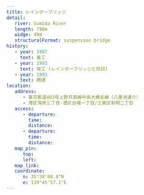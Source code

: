 ```yaml
---
title: レインボーブリッジ
detail:
   river: Sumida River
   length: 798m
   widge: 49m
   structuralFormat: suspension bridge
history:
   - year: 1987
     text: 着工
   - year: 1993
     text: 竣工 (レインボーブリッジと同日)
   - year: 1993
     text: 開通
location:
   address:
      - 東京都道463号上野月島線中央大橋支線（八重洲通り）
      - 港区海岸三丁目-港区台場一丁目/江東区有明二丁目
   access:
      - departure: 
        time: 
        distance: 
      - departure: 
        time: 
        distance: 
   map_pin:
      top: 
      left: 
   map_link: 
   coordinate:
      n: 35°38'08.8"N
      e: 139°45'57.1"E
---
```

